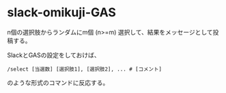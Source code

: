 # slack-omikuji-GAS
n個の選択肢からランダムにm個 (n>=m) 選択して、結果をメッセージとして投稿する。

SlackとGASの設定をしておけば、
```
/select [当選数] [選択肢1], [選択肢2], ... # [コメント] 
```
のような形式のコマンドに反応する。
